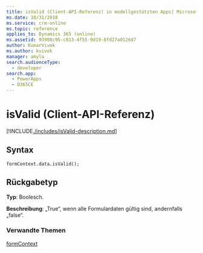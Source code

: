 ```yaml
---
title: isValid (Client-API-Referenz) in modellgestützten Apps| MicrosoftDocs
ms.date: 10/31/2018
ms.service: crm-online
ms.topic: reference
applies_to: Dynamics 365 (online)
ms.assetid: 93908c95-c813-4f55-9d19-8fd27a0126d7
author: KumarVivek
ms.author: kvivek
manager: amyla
search.audienceType:
  - developer
search.app:
  - PowerApps
  - D365CE
---
```

# <a name="isvalid-client-api-reference"></a>isValid (Client-API-Referenz)



[!INCLUDE[./includes/isValid-description.md](./includes/isValid-description.md)]

## <a name="syntax"></a>Syntax

`formContext.data.isValid();`

## <a name="return-type"></a>Rückgabetyp

**Typ**: Boolesch.

**Beschreibung**: „True“, wenn alle Formulardaten gültig sind, andernfalls „false“.

### <a name="related-topics"></a>Verwandte Themen

[formContext](../../clientapi-form-context.md)

